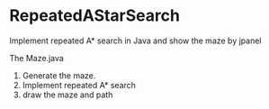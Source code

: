 # RepeatedAStarSearch
Implement repeated A* search in Java and show the maze by jpanel

The Maze.java
1. Generate the maze.
2. Implement repeated A* search
3. draw the maze and path
